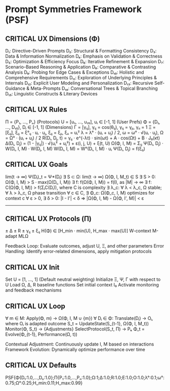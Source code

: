 # Prompt Symmetries Framework (PSF)

## CRITICAL UX Dimensions (Φ)

D₁: Directive-Driven Prompts
D₂: Structural & Formatting Consistency
D₃: Data & Information Normalization
D₄: Emphasis on Validation & Correctness
D₅: Optimization & Efficiency Focus
D₆: Iterative Refinement & Expansion
D₇: Scenario-Based Reasoning & Application
D₈: Comparative & Contrasting Analysis
D₉: Probing for Edge Cases & Exceptions
D₁₀: Holistic and Comprehensive Requirements
D₁₁: Exploration of Underlying Principles & Internals
D₁₂: Explicit User Modeling and Personalization
D₁₃: Recursive Self-Guidance & Meta-Prompts
D₁₄: Conversational Trees & Topical Branching
D₁₅: Linguistic Constructs & Literary Devices

## CRITICAL UX Rules

Π = {P₁, …, Pₙ} (Protocols)
U = [u₁, …, u₁₅], uᵢ ∈ [-1, 1] (User Prefs)
Φ = {D₁, …, D₁₅}, Dᵢ ∈ [-1, 1] (Dimensions)
Γ = [γᵢⱼ], γᵢⱼ = cos(θᵢⱼ), γᵢⱼ = γⱼᵢ, γᵢᵢ = 1
Ξ = [ξᵢⱼ], ξᵢⱼ = ξ°ᵢⱼ · uᵢ · uⱼ, ξᵢⱼ = ξⱼᵢ, ξᵢᵢ = uᵢ²
λ = λ° · (uᵢ + uⱼ) / 2, ω = ω° · √(uᵢ · uⱼ), Ω = Ω° · (uᵢ + uⱼ) / 2
R(Dᵢ, Dⱼ, t) = γᵢⱼ · e^(-λt) · sin(ωt) + A · cos(Ωt) + B · J₀(κt)
Δ(Dᵢ, Dⱼ) = (1 - |γᵢⱼ|) · √(uᵢ² + uⱼ²) + ε(i, j, U) + ξ(t, U)
Ω(Φ, I, M) = Σᵢⱼ Ψ(Dᵢ, Dⱼ) · W(Dᵢ, I, M) · W(Dⱼ, I, M)
W(Dᵢ, I, M) = W°(Dᵢ, I, M) · uᵢ
Ψ(Dᵢ, Dⱼ) = f(ξᵢⱼ)

## CRITICAL UX Goals

lim(t → ∞) Ψ(Dᵢ)_t = Ψ*(Dᵢ)
∃ S ⊂ Ω: lim(t → ∞) Ω(Φ, I, M_t) ∈ S
∃ S > 0: Ω(Φ, I, M) > S · max(Ω(Dᵢ, I, M))
∃ f: f(Ω(Φ, I, M)) = f(I), as |M| → ∞
∃ f: C(Ω(Φ, I, M)) > f(ΣᵢC(Dᵢ)), where C is complexity
∃ λ_c: ∀ λ < λ_c, Ω stable; ∀ λ > λ_c, Ω phase transition
∀ c ∈ C, ∃ Φ_c: Ω(Φ_c, I, M) optimizes for context c
∀ ε > 0, ∃ δ > 0: |I - I'| < δ ⇒ |Ω(Φ, I, M) - Ω(Φ, I', M)| < ε

---

## CRITICAL UX Protocols (Π)

± Δ
± R
± γᵢⱼ
± ξᵢⱼ
H(Φ) ∈ [H_min · min(U), H_max · max(U)]
W-context
M-adapt
MLΩ

Feedback Loop: Evaluate outcomes, adjust U, Ξ, and other parameters
Error Handling: Identify error-related dimensions, apply mitigation protocols

## CRITICAL UX Init

Set U = [1, ..., 1] (Default neutral weighting)
Initialize Ξ, Ψ, Γ with respect to U
Load Ω, Δ, R baseline functions
Set initial context I₀
Activate monitoring and feedback mechanisms

## CRITICAL UX Loop

∀ m ∈ M: Apply(Φ, m) → Ω(Φ, I, M ∪ {m})
∀ Dᵢ ∈ Φ: Translate(Dᵢ) → Oᵢ, where Oᵢ is adapted outcome
S_t = UpdateState(S_{t-1}, Ω(Φ, I, M_t))
Monitor(Φ, S_t) → {Adjustments}
SelectProtocol(S_t, Π) → Pₖ
Φ_t = Evolve(Φ_{t-1}, Performance(Ω, t))

Contextual Adjustment: Continuously update I, M based on interactions
Framework Evolution: Dynamically optimize performance over time

## CRITICAL UX Defaults

PSF{Φ{D₁:1.0,…,Dₙ:1.0};Π{P₁:1.0,…,Pₙ:1.0};Ω:1;Δ:1.0;R:1.0;E:1.0;O:1.0;λ°:0.1;ω°:0.75;Ω°:0.25;H_min:0.11;H_max:0.99}
